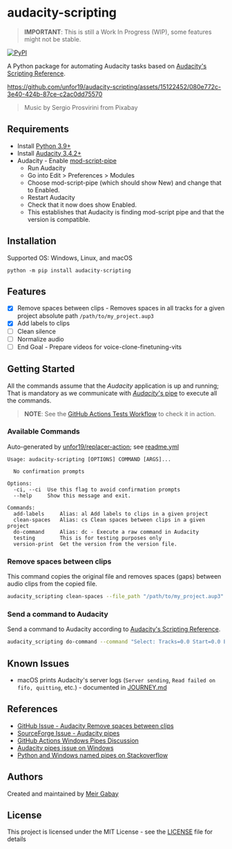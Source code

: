 # audacity-scripting

> **IMPORTANT**: This is still a Work In Progress (WIP), some features might not be stable.

[![PyPI](https://img.shields.io/pypi/v/audacity-scripting?label=PyPi)](https://pypi.org/project/audacity-scripting)

A Python package for automating Audacity tasks based on [Audacity's Scripting Reference](https://manual.audacityteam.org/man/scripting_reference.html).

https://github.com/unfor19/audacity-scripting/assets/15122452/080e772c-3e40-424b-87ce-c2ac0dd75570

> Music by Sergio Prosvirini from Pixabay

## Requirements

- Install [Python 3.9+](https://www.python.org/downloads/)
- Install [Audacity 3.4.2+](https://www.audacityteam.org/download/)
- Audacity - Enable [mod-script-pipe](https://manual.audacityteam.org/man/scripting.html)
  - Run Audacity
  - Go into Edit > Preferences > Modules
  - Choose mod-script-pipe (which should show New) and change that to Enabled.
  - Restart Audacity
  - Check that it now does show Enabled.
  - This establishes that Audacity is finding mod-script pipe and that the version is compatible.

## Installation

Supported OS: Windows, Linux, and macOS

```
python -m pip install audacity-scripting
```

## Features

- [x] Remove spaces between clips - Removes spaces in all tracks for a given project absolute path `/path/to/my_project.aup3`
- [x] Add labels to clips
- [ ] Clean silence
- [ ] Normalize audio
- [ ] End Goal - Prepare videos for voice-clone-finetuning-vits

<!-- available_commands_end -->

## Getting Started

All the commands assume that the _Audacity_ application is up and running; That is mandatory as we communicate with [_Audacity_'s pipe](https://manual.audacityteam.org/man/scripting.html) to execute all the commands.

> **NOTE**: See the [GitHub Actions Tests Workflow](https://github.com/unfor19/audacity-scripting/actions/workflows/test.yml) to check it in action.

### Available Commands

Auto-generated by [unfor19/replacer-action](https://github.com/marketplace/actions/replacer-action); see [readme.yml](https://github.com/unfor19/audacity-scripting/blob/master/.github/workflows/readme.yml)

<!-- available_commands_start -->

```
Usage: audacity-scripting [OPTIONS] COMMAND [ARGS]...

  No confirmation prompts

Options:
  -ci, --ci  Use this flag to avoid confirmation prompts
  --help     Show this message and exit.

Commands:
  add-labels     Alias: al Add labels to clips in a given project
  clean-spaces   Alias: cs Clean spaces between clips in a given project
  do-command     Alias: dc - Execute a raw command in Audacity
  testing        This is for testing purposes only
  version-print  Get the version from the version file.
```

### Remove spaces between clips

This command copies the original file and removes spaces (gaps) between audio clips from the copied file.

```bash
audacity_scripting clean-spaces --file_path "/path/to/my_project.aup3"
```

### Send a command to Audacity

Send a command to Audacity according to [Audacity's Scripting Reference](https://manual.audacityteam.org/man/scripting_reference.html).

```bash
audacity_scripting do-command --command "Select: Tracks=0.0 Start=0.0 End=0.0"
```

## Known Issues

- macOS prints Audacity's server logs (`Server sending`, `Read failed on fifo, quitting`, etc.) - documented in [JOURNEY.md](./JOURNEY.md)

## References

- [GitHub Issue - Audacity Remove spaces between clips](https://github.com/audacity/audacity/issues/3924)
- [SourceForge Issue - Audacity pipes](https://sourceforge.net/p/audacity/mailman/audacity-devel/thread/CAJhgUZ1DOvHMie7KHJ45EuDztw-8WJM8Qd0d%2BNfkQaEje%3D-7Lg%40mail.gmail.com/)
- [GitHub Actions Windows Pipes Discussion](https://github.com/orgs/community/discussions/40540)
- [Audacity pipes issue on Windows](https://forum.audacityteam.org/t/different-errors-running-pipe-test/65305/40)
- [Python and Windows named pipes on Stackoverflow](https://stackoverflow.com/questions/48542644/python-and-windows-named-pipes)

## Authors

Created and maintained by [Meir Gabay](https://github.com/unfor19)

## License

This project is licensed under the MIT License - see the [LICENSE](https://github.com/unfor19/audacity-scripting/blob/main/LICENSE) file for details
